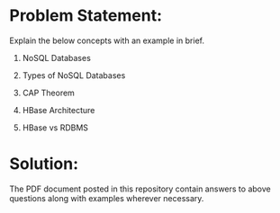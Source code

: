 # Problem Statement:

Explain the below concepts with an example in brief.

1.	NoSQL Databases

2.	Types of NoSQL Databases

3.	CAP Theorem

4.	HBase Architecture

5.	HBase vs RDBMS

# Solution:

The PDF document posted in this repository contain answers to above questions along with examples wherever necessary.
